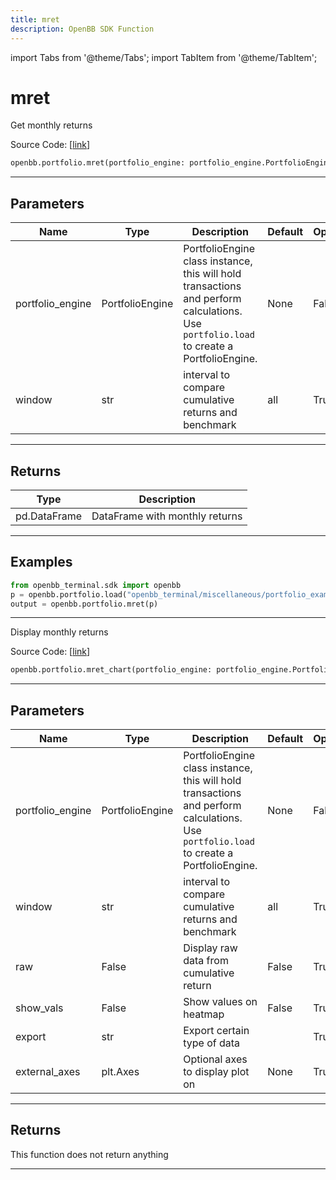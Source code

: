 ```yaml
---
title: mret
description: OpenBB SDK Function
---
```


import Tabs from '@theme/Tabs';
import TabItem from '@theme/TabItem';

# mret

<Tabs>
<TabItem value="model" label="Model" default>

Get monthly returns

Source Code: [[link](https://github.com/OpenBB-finance/OpenBBTerminal/tree/main/openbb_terminal/portfolio/portfolio_model.py#L267)]

```python
openbb.portfolio.mret(portfolio_engine: portfolio_engine.PortfolioEngine, window: str = "all")
```

---

## Parameters

| Name | Type | Description | Default | Optional |
| ---- | ---- | ----------- | ------- | -------- |
| portfolio_engine | PortfolioEngine | PortfolioEngine class instance, this will hold transactions and perform calculations.<br/>Use `portfolio.load` to create a PortfolioEngine. | None | False |
| window | str | interval to compare cumulative returns and benchmark | all | True |


---

## Returns

| Type | Description |
| ---- | ----------- |
| pd.DataFrame | DataFrame with monthly returns |
---

## Examples

```python
from openbb_terminal.sdk import openbb
p = openbb.portfolio.load("openbb_terminal/miscellaneous/portfolio_examples/holdings/example.csv")
output = openbb.portfolio.mret(p)
```

---

</TabItem>
<TabItem value="view" label="Chart">

Display monthly returns

Source Code: [[link](https://github.com/OpenBB-finance/OpenBBTerminal/tree/main/openbb_terminal/portfolio/portfolio_view.py#L457)]

```python
openbb.portfolio.mret_chart(portfolio_engine: portfolio_engine.PortfolioEngine, window: str = "all", raw: bool = False, show_vals: bool = False, export: str = "", external_axes: Optional[matplotlib.axes._axes.Axes] = None)
```

---

## Parameters

| Name | Type | Description | Default | Optional |
| ---- | ---- | ----------- | ------- | -------- |
| portfolio_engine | PortfolioEngine | PortfolioEngine class instance, this will hold transactions and perform calculations.<br/>Use `portfolio.load` to create a PortfolioEngine. | None | False |
| window | str | interval to compare cumulative returns and benchmark | all | True |
| raw | False | Display raw data from cumulative return | False | True |
| show_vals | False | Show values on heatmap | False | True |
| export | str | Export certain type of data |  | True |
| external_axes | plt.Axes | Optional axes to display plot on | None | True |


---

## Returns

This function does not return anything

---

</TabItem>
</Tabs>
